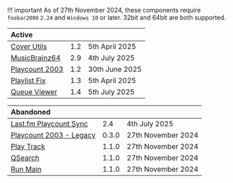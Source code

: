 !!! important
	As of 27th November 2024, these components require `foobar2000` `2.24` and `Windows 10`
	or later. 32bit and 64bit are both supported.

|Active|||
|:---|:---|:---|
|[Cover Utils](component/cover-utils.md)|1.2|5th April 2025|
|[MusicBrainz64](component/musicbrainz64.md)|2.9|4th July 2025|
|[Playcount 2003](component/playcount-2003.md)|1.2|30th June 2025|
|[Playlist Fix](component/playlist-fix.md)|1.3|5th April 2025|
|[Queue Viewer](component/queue-viewer.md)|1.4|5th July 2025|

|Abandoned|||
|:---|:---|:---|
|[Last.fm Playcount Sync](component/lastfm-playcount-sync.md)|2.4|4th July 2025|
|[Playcount 2003 - Legacy](component/playcount-2003-legacy.md)|0.3.0|27th November 2024|
|[Play Track](component/play-track.md)|1.1.0|27th November 2024|
|[QSearch](component/qsearch.md)|1.1.0|27th November 2024|
|[Run Main](component/run-main.md)|1.1.0|27th November 2024|
